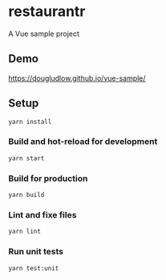 # restaurantr

A Vue sample project

## Demo
https://dougludlow.github.io/vue-sample/

## Setup
```
yarn install
```

### Build and hot-reload for development
```
yarn start
```

### Build for production
```
yarn build
```

### Lint and fixe files
```
yarn lint
```

### Run unit tests
```
yarn test:unit
```
